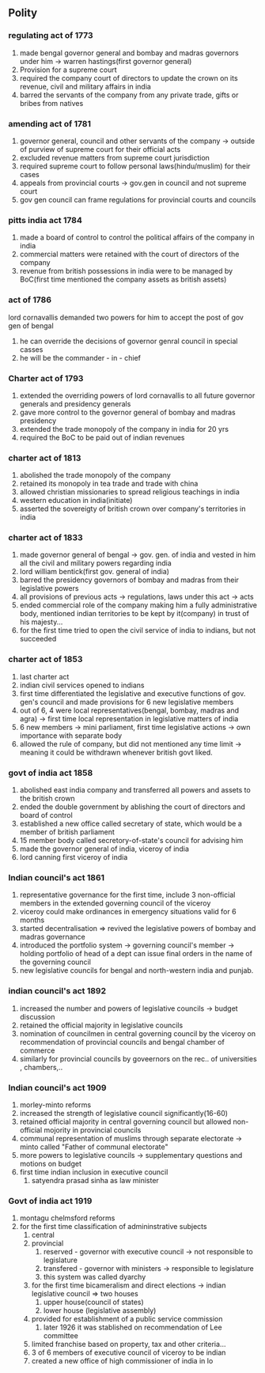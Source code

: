 ## Polity
### regulating act of 1773
1. made bengal governor general and bombay and madras governors under him -> warren hastings(first governor general)
2. Provision for a supreme court
3. required the company court of directors to update the crown on its revenue, civil and military affairs in india
4. barred the servants of the company from any private trade, gifts or bribes from natives
### amending act of 1781
1. governor general, council and other servants of the company -> outside of purview of supreme court for their official acts
2. excluded revenue matters from supreme court jurisdiction
3. required supreme court to follow personal laws(hindu/muslim) for their cases
4. appeals from provincial courts -> gov.gen in council and not supreme court
5. gov gen council can frame regulations for provincial courts and councils
### pitts india act 1784
1. made a board of control to control the political affairs of the company in india
2. commercial matters were retained with the court of directors of the company
3. revenue from british possessions in india were to be managed by BoC(first time mentioned the company assets as british assets)
### act of 1786
lord cornavallis demanded two powers for him to accept the post of gov gen of bengal
1. he can override the decisions of governor genral council in special casses
2. he will be the commander - in - chief
### Charter act of 1793
1. extended the overriding powers of lord cornavallis to all future governor generals and presidency generals
2. gave more control to the governor general of bombay and madras presidency
3. extended the trade monopoly of the company in india for 20 yrs
4. required the BoC to be paid out of indian revenues
### charter act of 1813
1. abolished the trade monopoly of the company
2. retained its monopoly in tea trade and trade with china
3. allowed christian missionaries to spread religious teachings in india
4. western education in india(initiate)
5. asserted the sovereigty of british crown over company's territories in india
### charter act of 1833
1. made governor general of bengal -> gov. gen. of india and vested in him all the civil and military powers regarding india
2. lord william bentick(first gov. general of india)
3. barred the presidency governors of bombay and madras from their legislative powers
4. all provisions of previous acts -> regulations, laws under this act -> acts
5. ended commercial role of the company making him a fully administrative body, mentioned indian territories to be kept by it(company) in trust of his majesty...
6. for the first time tried to open the civil service of india to indians, but not succeeded
### charter act of 1853
1. last charter act
2. indian civil services opened to indians
3. first time differentiated the legislative and executive functions of gov. gen's council and made provisions for 6 new legislative members
4. out of 6, 4 were local representatives(bengal, bombay, madras and agra) -> first time local representation in legislative matters of india
5. 6 new members -> mini parliament, first time legislative actions -> own importance with separate body
6. allowed the rule of company, but did not mentioned any time limit -> meaning it could be withdrawn whenever british govt liked.
### govt of india act 1858
1. abolished east india company and transferred all powers and assets to the british crown
2. ended the double government by ablishing the court of directors and board of control
3. established a new office called secretary of state, which would be a member of british parliament
4. 15 member body called secretory-of-state's council for advising him
5. made the governor general of india, viceroy of india
6. lord canning first viceroy of india

### Indian council's act 1861
1. representative governance for the first time, include 3 non-official members in the extended governing council of the viceroy
2. viceroy could make ordinances in emergency situations valid for 6 months
3. started decentralisation => revived the legislative powers of bombay and madras governance
4. introduced the portfolio system -> governing council's member -> holding portfolio of head of a dept can issue final orders in the name of the governing council
5. new legislative councils for bengal and north-western india and punjab.
### indian council's act 1892
1. increased the number and powers of legislative councils -> budget discussion
2. retained the official majority in legislative councils
3. nomination of councilmen in central governing council by the viceroy on recommendation of provincial councils and bengal chamber of commerce
4. similarly for provincial councils by goveernors on the rec.. of universities , chambers,..
### Indian council's act 1909
1. morley-minto reforms
2. increased the strength of legislative council significantly(16-60)
3. retained official majority in central governing council but allowed non-official mojority in provincial councils
4. communal representation of muslims through separate electorate -> minto called "Father of communal electorate"
5. more powers to legislative councils -> supplementary questions and motions on budget
6. first time indian inclusion in executive council
	1. satyendra prasad sinha as law minister
### Govt of india act 1919
1. montagu chelmsford reforms
2. for the first time classification of admininstrative subjects 
	1. central 
	2. provincial 
		1. reserved - governor with executive council -> not responsible to legislature
		2. transfered - governor with ministers -> responsible to legislature
		3. this system was called dyarchy
	3. for the first time bicameralism and direct elections -> indian legislative council => two houses
		1. upper house(council of states)
		2. lower house (legislative assembly)
	4. provided for establishment of a public service commission
		1. later 1926 it was stablished on recommendation of Lee committee
	5. limited franchise based on property, tax and other criteria...
	6. 3 of 6 members of executive council of viceroy to be indian
	7. created a new office of high commissioner of india in lo
